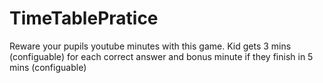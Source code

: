 # TimeTablePratice

Reware your pupils youtube minutes with this game. Kid gets 3 mins (configuable) for each correct answer and bonus minute if they finish in 5 mins (configuable)
